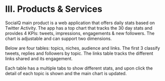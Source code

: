 # III. Products & Services

SocialQ main product is a web application that offers daily stats based on Twitter Activity.
The app has a top chart that tracks the 30 day stats and provides 4 KPIs: tweets, impressions, engagements & new followers. The chart is adjustable and can support two dimensions.

Below are four tables: topics, niches, audience and links.
The first 3 classify tweets, replies and followers by topic.
The links table tracks the different links shared and its engagement.

Each table has a multiple tabs to show different stats, and upon click the detail of each topic is shown and the main chart is updated.



